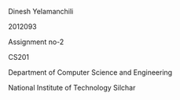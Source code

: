 Dinesh Yelamanchili

2012093

Assignment no-2

CS201

Department of Computer Science and Engineering

National Institute of Technology Silchar
